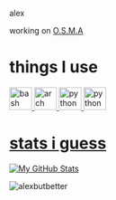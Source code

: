 alex

working on [O.S.M.A](https://alexbutbetter.github.io/O.S.M.A/) 

<h1> things I use </h1>
<p align="left"> <a href="https://www.gnu.org/software/bash/" target="_blank" rel="noreferrer"> <img src="https://www.vectorlogo.zone/logos/gnu_bash/gnu_bash-icon.svg" alt="bash" width="40" height="40"/> <a href="https://archlinux.org" target="_blank" rel="noreferrer"> <img src="https://www.vectorlogo.zone/logos/archlinux/archlinux-icon.svg" alt="arch" width="40" height="40"/>  <a href="https://python.org" target="_blank" rel="noreferrer"> <img src="https://www.vectorlogo.zone/logos/python/python-icon.svg" alt="python" width="40" height="40"/> <a href="https://unity.com" target="_blank" rel="noreferrer"> <img src="https://www.vectorlogo.zone/logos/unity3d/unity3d-icon.svg" alt="python" width="40" height="40"/>

 
<h1> stats i guess </h1> 
 
[![My GitHub Stats](https://github-readme-stats.vercel.app/api/?username=alexbutbetter&count_private=true&theme=tokyonight&showicons=true)]()

<p><img align="center" src="https://github-readme-stats.vercel.app/api/top-langs?username=alexbutbetter&show_icons=true&theme=tokyonight&locale=en&layout=compact" alt="alexbutbetter" /></p>

